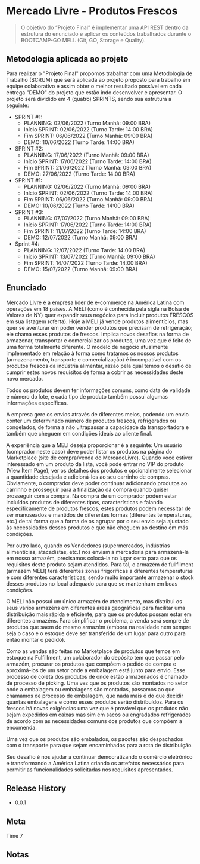# Mercado Livre - Produtos Frescos

> O objetivo do “Projeto Final” é implementar uma API REST dentro da estrutura do enunciado e
aplicar os conteúdos trabalhados durante o BOOTCAMP-GO MELI. (Git, GO, Storage e Quality).

## Metodologia aplicada ao projeto
Para realizar o "Projeto Final" propomos trabalhar com uma Metodologia de Trabalho (SCRUM)
que será aplicada ao projeto proposto para trabalho em equipe colaborativo e assim obter o
melhor resultado possível em cada entrega "DEMO" do projeto que estão indo desenvolver e
apresentar.
O projeto será dividido em 4 (quatro) SPRINTS, sendo sua estrutura a seguinte:
- SPRINT #1:
    - PLANNING: 02/06/2022 (Turno Manhã: 09:00 BRA)
    - Início SPRINT: 02/06/2022 (Turno Tarde: 14:00 BRA)
    - Fim SPRINT: 06/06/2022 (Turno Manhã: 09:00 BRA)
    - DEMO: 10/06/2022 (Turno Tarde: 14:00 BRA)
- SPRINT #2:
    - PLANNING: 17/06/2022 (Turno Manhã: 09:00 BRA)
    - Início SPRINT: 17/06/2022 (Turno Tarde: 14:00 BRA)
    - Fim SPRINT: 21/06/2022 (Turno Manhã: 09:00 BRA)
    - DEMO: 27/06/2022 (Turno Tarde: 14:00 BRA)
- SPRINT #1:
    - PLANNING: 02/06/2022 (Turno Manhã: 09:00 BRA)
    - Início SPRINT: 02/06/2022 (Turno Tarde: 14:00 BRA)
    - Fim SPRINT: 06/06/2022 (Turno Manhã: 09:00 BRA)
    - DEMO: 10/06/2022 (Turno Tarde: 14:00 BRA)
- SPRINT #3:
    - PLANNING: 07/07/2022 (Turno Manhã: 09:00 BRA)
    - Início SPRINT: 17/06/2022 (Turno Tarde: 14:00 BRA)
    - Fim SPRINT: 11/07/2022 (Turno Tarde: 14:00 BRA)
    - DEMO: 12/07/2022 (Turno Manhã: 09:00 BRA)
- Sprint #4:
    - PLANNING: 12/07/2022 (Turno Tarde: 14:00 BRA)
    - Início SPRINT: 13/07/2022 (Turno Manhã: 09:00 BRA)
    - Fim SPRINT: 14/07/2022 (Turno Tarde: 14:00 BRA)
    - DEMO: 15/07/2022 (Turno Manhã: 09:00 BRA)

## Enunciado

Mercado Livre é a empresa líder de e-commerce na América Latina com operações
em 18 países. A MELI (como é conhecida pela sigla na Bolsa de Valores de NY) quer expandir
seus negócios para incluir produtos FRESCOS em sua listagem (oferta). Hoje a MELI já vende
produtos alimentícios, mas quer se aventurar em poder vender produtos que precisam de
refrigeração; ele chama esses produtos de frescos. Implica novos desafios na forma de
armazenar, transportar e comercializar os produtos, uma vez que é feito de uma forma totalmente
diferente. O modelo de negócio atualmente implementado em relação à forma como tratamos os
nossos produtos (armazenamento, transporte e comercialização) é incompatível com os produtos
frescos da indústria alimentar, razão pela qual temos o desafio de cumprir estes novos requisitos
de forma a cobrir as necessidades deste novo mercado.

Todos os produtos devem ter informações comuns, como data de validade e número do
lote, e cada tipo de produto também possui algumas informações específicas.

A empresa gere os envios através de diferentes meios, podendo um envio conter um
determinado número de produtos frescos, refrigerados ou congelados, de forma a não
ultrapassar a capacidade da transportadora e também que cheguem em condições ideais ao
cliente final.

A experiência que a MELI deseja proporcionar é a seguinte: Um usuário (comprador neste
caso) deve poder listar os produtos na página do Marketplace (site de compra/venda do
MercadoLivre). Quando você estiver interessado em um produto da lista, você pode entrar no VIP
do produto (View Ítem Page), ver os detalhes dos produtos e opcionalmente selecionar a
quantidade desejada e adicioná-los ao seu carrinho de compras. Obviamente, o comprador deve
poder continuar adicionando produtos ao carrinho e prosseguir para a finalização da compra
quando quiser prosseguir com a compra. Na compra de um comprador podem estar incluídos
produtos de diferentes tipos, características e falando especificamente de produtos frescos, estes
produtos podem necessitar de ser manuseados e mantidos de diferentes formas (diferentes
temperaturas, etc.) de tal forma que a forma de os agrupar por o seu envio seja ajustado às
necessidades desses produtos e que não cheguem ao destino em más condições.

Por outro lado, quando os Vendedores (supermercados, indústrias alimentícias,
atacadistas, etc.) nos enviam a mercadoria para armazená-la em nosso armazém, precisamos
colocá-la no lugar certo para que os requisitos deste produto sejam atendidos. Para tal, o
armazém de fullfilment (armazém MELI) terá diferentes zonas frigoríficas a diferentes temperaturas
e com diferentes características, sendo muito importante armazenar o stock desses produtos no
local adequado para que se mantenham em boas condições.

O MELI não possui um único armazém de atendimento, mas distribui os seus vários
armazéns em diferentes áreas geográficas para facilitar uma distribuição mais rápida e eficiente,
para que os produtos possam estar em diferentes armazéns. Para simplificar o problema, a venda
será sempre de produtos que saem do mesmo armazém (embora na realidade nem sempre seja o
caso e o estoque deve ser transferido de um lugar para outro para então montar o pedido).

Como as vendas são feitas no Marketplace de produtos que temos em estoque na Fulfillment, um
colaborador do depósito tem que passar pelo armazém, procurar os produtos que compõem o
pedido de compra e aproximá-los de um setor onde a embalagem está junto para envio. Esse
processo de coleta dos produtos de onde estão armazenados é chamado de processo de
picking. Uma vez que os produtos são montados no setor onde a embalagem ou embalagens são
montadas, passamos ao que chamamos de processo de embalagem, que nada mais é do que
decidir quantas embalagens e como esses produtos serão distribuídos. Para os frescos há novas
exigências uma vez que é provável que os produtos não sejam expedidos em caixas mas sim em
sacos ou engradados refrigerados de acordo com as necessidades comuns dos produtos que
compõem a encomenda.

Uma vez que os produtos são embalados, os pacotes são despachados com o transporte
para que sejam encaminhados para a rota de distribuição.

Seu desafio é nos ajudar a continuar democratizando o comércio eletrônico e
transformando a América Latina criando os artefatos necessários para permitir as funcionalidades
solicitadas nos requisitos apresentados.

## Release History

* 0.0.1

## Meta

Time 7

## Notas

